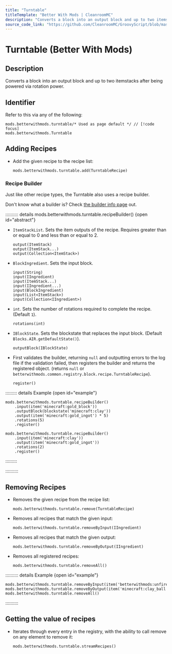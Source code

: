 ```yaml
---
title: "Turntable"
titleTemplate: "Better With Mods | CleanroomMC"
description: "Converts a block into an output block and up to two itemstacks after being powered via rotation power."
source_code_link: "https://github.com/CleanroomMC/GroovyScript/blob/master/src/main/java/com/cleanroommc/groovyscript/compat/mods/betterwithmods/Turntable.java"
---
```


# Turntable (Better With Mods)

## Description

Converts a block into an output block and up to two itemstacks after being powered via rotation power.

## Identifier

Refer to this via any of the following:

```groovy:no-line-numbers {1}
mods.betterwithmods.turntable/* Used as page default */ // [!code focus]
mods.betterwithmods.Turntable
```


## Adding Recipes

- Add the given recipe to the recipe list:

    ```groovy:no-line-numbers
    mods.betterwithmods.turntable.add(TurntableRecipe)
    ```


### Recipe Builder

Just like other recipe types, the Turntable also uses a recipe builder.

Don't know what a builder is? Check [the builder info page](../../getting_started/builder.md) out.

:::::::::: details mods.betterwithmods.turntable.recipeBuilder() {open id="abstract"}
- `ItemStackList`. Sets the item outputs of the recipe. Requires greater than or equal to 0 and less than or equal to 2.

    ```groovy:no-line-numbers
    output(ItemStack)
    output(ItemStack...)
    output(Collection<ItemStack>)
    ```

- `BlockIngredient`. Sets the input block.

    ```groovy:no-line-numbers
    input(String)
    input(IIngredient)
    input(ItemStack...)
    input(IIngredient...)
    input(BlockIngredient)
    input(List<ItemStack>)
    input(Collection<IIngredient>)
    ```

- `int`. Sets the number of rotations required to complete the recipe. (Default `1`).

    ```groovy:no-line-numbers
    rotations(int)
    ```

- `IBlockState`. Sets the blockstate that replaces the input block. (Default `Blocks.AIR.getDefaultState()`).

    ```groovy:no-line-numbers
    outputBlock(IBlockState)
    ```

- First validates the builder, returning `null` and outputting errors to the log file if the validation failed, then registers the builder and returns the registered object. (returns `null` or `betterwithmods.common.registry.block.recipe.TurntableRecipe`).

    ```groovy:no-line-numbers
    register()
    ```

::::::::: details Example {open id="example"}
```groovy:no-line-numbers
mods.betterwithmods.turntable.recipeBuilder()
    .input(item('minecraft:gold_block'))
    .outputBlock(blockstate('minecraft:clay'))
    .output(item('minecraft:gold_ingot') * 5)
    .rotations(5)
    .register()

mods.betterwithmods.turntable.recipeBuilder()
    .input(item('minecraft:clay'))
    .output(item('minecraft:gold_ingot'))
    .rotations(2)
    .register()
```

:::::::::

::::::::::

## Removing Recipes

- Removes the given recipe from the recipe list:

    ```groovy:no-line-numbers
    mods.betterwithmods.turntable.remove(TurntableRecipe)
    ```

- Removes all recipes that match the given input:

    ```groovy:no-line-numbers
    mods.betterwithmods.turntable.removeByInput(IIngredient)
    ```

- Removes all recipes that match the given output:

    ```groovy:no-line-numbers
    mods.betterwithmods.turntable.removeByOutput(IIngredient)
    ```

- Removes all registered recipes:

    ```groovy:no-line-numbers
    mods.betterwithmods.turntable.removeAll()
    ```

:::::::::: details Example {open id="example"}
```groovy:no-line-numbers
mods.betterwithmods.turntable.removeByInput(item('betterwithmods:unfired_pottery'))
mods.betterwithmods.turntable.removeByOutput(item('minecraft:clay_ball'))
mods.betterwithmods.turntable.removeAll()
```

::::::::::

## Getting the value of recipes

- Iterates through every entry in the registry, with the ability to call remove on any element to remove it:

    ```groovy:no-line-numbers
    mods.betterwithmods.turntable.streamRecipes()
    ```
